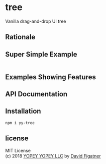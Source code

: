 # tree
Vanilla drag-and-drop UI tree


## Rationale

## Super Simple Example
```js
```

## Examples Showing Features

## API Documentation

## Installation

    npm i yy-tree

## license  
MIT License  
(c) 2018 [YOPEY YOPEY LLC](https://yopeyopey.com/) by [David Figatner](https://twitter.com/yopey_yopey/)
